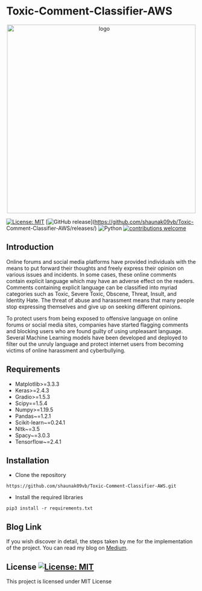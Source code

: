 # Toxic-Comment-Classifier-AWS

<p align="center">
  <img height="500" alt="logo" src="https://miro.medium.com/max/1575/0*v8WSU__4_zTAQg-t">
</p>

[![License: MIT](https://img.shields.io/badge/License-MIT-yellow.svg)](https://opensource.org/licenses/MIT)
[![GitHub release](https://img.shields.io/github/release/baishalidutta/Comments-Toxicity-Detection?include_prereleases&sort=semver)](https://github.com/shaunak09vb/Toxic-    Comment-Classifier-AWS/releases/)
![Python](https://img.shields.io/badge/python-v3.8.3+-blue.svg)
[![contributions welcome](https://img.shields.io/badge/contributions-welcome-brightgreen.svg?style=flat)](https://github.com/shaunak09vb/Toxic-Comment-Classifier-AWS/issues)


## Introduction
Online forums and social media platforms have provided individuals with the means to put forward their thoughts and freely express their opinion on various issues and incidents. In some cases, these online comments contain explicit language which may have an adverse effect on the readers. Comments containing explicit language can be classified into myriad categories such as Toxic, Severe Toxic, Obscene, Threat, Insult, and Identity Hate. The threat of abuse and harassment means that many people stop expressing themselves and give up on seeking different opinions.

To protect users from being exposed to offensive language on online forums or social media sites, companies have started flagging comments and blocking users who are found guilty of using unpleasant language. Several Machine Learning models have been developed and deployed to filter out the unruly language and protect internet users from becoming victims of online harassment and cyberbullying.

## Requirements

- Matplotlib>=3.3.3
- Keras>=2.4.3
- Gradio>=1.5.3
- Scipy==1.5.4
- Numpy>=1.19.5
- Pandas~=1.2.1
- Scikit-learn~=0.24.1
- Nltk~=3.5
- Spacy~=3.0.3
- Tensorflow~=2.4.1

## Installation

* Clone the repository 

`https://github.com/shaunak09vb/Toxic-Comment-Classifier-AWS.git`

* Install the required libraries

`pip3 install -r requirements.txt`

## Blog Link

If you wish discover in detail, the steps taken by me for the implementation of the project. You can read my blog on <a href='https://towardsdatascience.com/toxic-comment-classification-using-lstm-and-lstm-cnn-db945d6b7986'>Medium</a>.

## License [![License: MIT](https://img.shields.io/badge/License-MIT-yellow.svg)](https://opensource.org/licenses/MIT)

This project is licensed under MIT License
